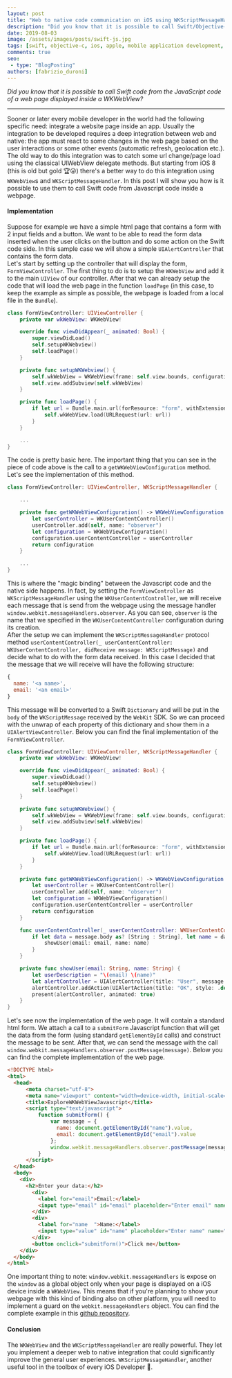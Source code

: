 ```yaml
---
layout: post
title: "Web to native code communication on iOS using WKScriptMessageHandler"
description: "Did you know that it is possible to call Swift/Objective-C code from the JavaScript code of a web page displayed inside a WKWebView?"
date: 2019-08-03
image: /assets/images/posts/swift-js.jpg
tags: [swift, objective-c, ios, apple, mobile application development, javascript, web development]
comments: true
seo:
 - type: "BlogPosting"
authors: [fabrizio_duroni]
---
```


*Did you know that it is possible to call Swift code from the JavaScript code of a web page displayed inside a WKWebView?*

---

Sooner or later every mobile developer in the world had the following specific need: integrate a website page inside an app. Usually the integration to be developed requires a deep integration between web and native: the app must react to some changes in the web page based on the user interactions or some other events (automatic refresh, geolocation etc.). The old way to do this integration was to catch some url change/page load using the classical UIWebView delegate methods. But starting from iOS 8 (this is old but gold :trophy::stuck_out_tongue_winking_eye:) there's a better way to do this integration using `WKWebView`s and `WKScriptMessageHandler`. In this post I will show you how is it possible to use them to call Swift code from Javascript code inside a webpage.

#### Implementation

Suppose for example we have a simple html page that contains a form with 2 input fields and a button. We want to be able to read the form data inserted when the user clicks on the button and do some action on the Swift code side. In this sample case we will show a simple `UIAlertController` that contains the form data.  
Let's start by setting up the controller that will display the form, `FormViewController`. The first thing to do is to setup the `WKWebView` and add it to the main `UIView` of our controller. After that we can already setup the code that will load the web page in the function `loadPage` (in this case, to keep the example as simple as possible, the webpage is loaded from a local file in the `Bundle`).

```swift
class FormViewController: UIViewController {
    private var wkWebView: WKWebView!

    override func viewDidAppear(_ animated: Bool) {
        super.viewDidLoad()
        self.setupWKWebview()
        self.loadPage()
    }

    private func setupWKWebview() {
        self.wkWebView = WKWebView(frame: self.view.bounds, configuration: self.getWKWebViewConfiguration())
        self.view.addSubview(self.wkWebView)
    }

    private func loadPage() {
        if let url = Bundle.main.url(forResource: "form", withExtension: "html") {
            self.wkWebView.load(URLRequest(url: url))
        }
    }

    ...
}
```

The code is pretty basic here. The important thing that you can see in the piece of code above is the call to a `getWKWebViewConfiguration` method. Let's see the implementation of this method.

```swift
class FormViewController: UIViewController, WKScriptMessageHandler {

    ...

    private func getWKWebViewConfiguration() -> WKWebViewConfiguration {
        let userController = WKUserContentController()
        userController.add(self, name: "observer")
        let configuration = WKWebViewConfiguration()
        configuration.userContentController = userController
        return configuration
    }

    ...
}
```

This is where the "magic binding" between the Javascript code and the native side happens. In fact, by setting the `FormViewController` as `WKScriptMessageHandler` using the `WKUserContentController`, we will receive each message that is send from the webpage using the message handler `window.webkit.messageHandlers.observer`. As you can see, `observer` is the name that we specified in the `WKUserContentController` configuration during its creation.  
After the setup we can implement the `WKScriptMessageHandler` protocol method `userContentController(_ userContentController: WKUserContentController, didReceive message: WKScriptMessage)` and decide what to do with the form data received. In this case I decided that the message that we will receive will have the following structure:

```javascript
{
  name: '<a name>',
  email: '<an email>'
}
```

This message will be converted to a Swift `Dictionary` and will be put in the `body` of the `WKScriptMessage` received by the `WebKit` SDK. So we can proceed with the unwrap of each property of this dictionary and show them in a `UIAlertViewController`. Below you can find the final implementation of the `FormViewController`.

```swift
class FormViewController: UIViewController, WKScriptMessageHandler {
    private var wkWebView: WKWebView!

    override func viewDidAppear(_ animated: Bool) {
        super.viewDidLoad()
        self.setupWKWebview()
        self.loadPage()
    }

    private func setupWKWebview() {
        self.wkWebView = WKWebView(frame: self.view.bounds, configuration: self.getWKWebViewConfiguration())
        self.view.addSubview(self.wkWebView)
    }

    private func loadPage() {
        if let url = Bundle.main.url(forResource: "form", withExtension: "html") {
            self.wkWebView.load(URLRequest(url: url))
        }
    }

    private func getWKWebViewConfiguration() -> WKWebViewConfiguration {
        let userController = WKUserContentController()
        userController.add(self, name: "observer")
        let configuration = WKWebViewConfiguration()
        configuration.userContentController = userController
        return configuration
    }

    func userContentController(_ userContentController: WKUserContentController, didReceive message: WKScriptMessage) {
        if let data = message.body as? [String : String], let name = data["name"], let email = data["email"] {
            showUser(email: email, name: name)
        }
    }

    private func showUser(email: String, name: String) {
        let userDescription = "\(email) \(name)"
        let alertController = UIAlertController(title: "User", message: userDescription, preferredStyle: .alert)
        alertController.addAction(UIAlertAction(title: "OK", style: .default))
        present(alertController, animated: true)
    }
}
```

Let's see now the implementation of the web page. It will contain a standard html form. We attach a call to a `submitForm` Javascript function that will get the data from the form (using standard `getElementById` calls) and construct the message to be sent. After that, we can send the message with the call `window.webkit.messageHandlers.observer.postMessage(message)`. Below you can find the complete implementation of the web page.

```html
<!DOCTYPE html>
<html>
  <head>
      <meta charset="utf-8">
      <meta name="viewport" content="width=device-width, initial-scale=1.0, maximum-scale=1.0, user-scalable=no" />
      <title>ExploreWKWebViewJavascript</title>
      <script type="text/javascript">
          function submitForm() {
              var message = {
                name: document.getElementById("name").value,
                email: document.getElementById("email").value
              };
              window.webkit.messageHandlers.observer.postMessage(message);
          }
      </script>
  </head>
  <body>
    <div>
      <h2>Enter your data:</h2>
        <div>
          <label for="email">Email:</label>
          <input type="email" id="email" placeholder="Enter email" name="email">
        </div>
        <div>
          <label for="name  ">Name:</label>
          <input type="value" id="name" placeholder="Enter name" name="name">
        </div>
        <button onclick="submitForm()">Click me</button>
    </div>
  </body>
</html>
```

One important thing to note: `window.webkit.messageHandlers` is expose on the `window` as a global object only when your page is displayed on a iOS device inside a `WKWebView`. This means that if you're planning to show your webpage with this kind of binding also on other platform, you will need to implement a guard on the `webkit.messageHandlers` object.
You can find the complete example in this [github repository](https://github.com/chicio/Explore-WKScriptMessageHandler "WKScriptMessageHandler github repository").

#### Conclusion

The `WKWebView` and the `WKScriptMessageHandler` are really powerful. They let you implement a deeper web to native integration that could significantly improve the general user experiences. `WKScriptMessageHandler`, another useful tool in the toolbox of every iOS Developer :iphone:.
